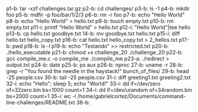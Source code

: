 p1-b: tar -xzf challenges.tar.gz 
p2-b: cd challenges/
p3-b: ls -1
p4-b: mkdir foo
p5-b: mdfir -p foo/bar/1/2/3
p6-b: rm -r foo
p7-b: echo "Hello World"
p8-b: echo "Hello World" > hello.txt
p9-b: touch empty.txt
p10-b: rm empty.txt
p11-i: printf "Hello World" > hello.txt
p12-i: "Hello World"|tee hello
p13-b: cp hello.txt goodbye.txt
14-b: mv goodbye.txt hello.txt
p15-i: diff hello.txt hello_copy.txt
p16-b: cat hello.txt hello_copy.txt > 2_hellos.txt
p17-b: pwd
p18-b: ls -l
p19-b: echo "Testando" >> restricted.txt
p20-b: ./hello_executable
p21-b: 
chmod +x challenge_20 
./challenge_20
p22-b:
gcc compile_me.c -o compile_me
./compile_me
p23-a: ./redirect > output.txt
p24-b: date
p25-b: ps aux
p26-b: nproc
27-b: uname -r
28-b: grep -r "You found the needle in the haystack!" bunch_of_files/
29-b: head -25 people.csv
30-b: tail -25 people.csv
31-i: diff greeting1.txt greeting2.txt
32-i: echo "Hello"; sleep 5; echo "World!"
33-i: dd if=/dev/zero of=32zero.bin bs=1000 count=1
34-i: dd if=/dev/urandom of=34random.bin bs=2000 count=1
35-i: wc -l /home/gabrielcortez/Documents/command-line-challenges/README.txt 
36-b:



















